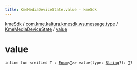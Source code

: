 ```yaml
---
title: KmeMediaDeviceState.value - kmeSdk
---
```


[kmeSdk](../../index.html) / [com.kme.kaltura.kmesdk.ws.message.type](../index.html) / [KmeMediaDeviceState](index.html) / [value](./value.html)

# value

`inline fun <reified T : `[`Enum`](https://kotlinlang.org/api/latest/jvm/stdlib/kotlin/-enum/index.html)`<`[`T`](value.html#T)`>> value(type: `[`String`](https://kotlinlang.org/api/latest/jvm/stdlib/kotlin/-string/index.html)`?): `[`T`](value.html#T)`?`